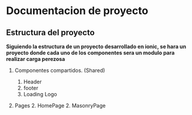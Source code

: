 # Documentacion de proyecto

## Estructura del proyecto
**Siguiendo la estructura de un proyecto desarrollado en ionic, se hara un proyecto donde cada uno de los componentes sera un modulo para realizar carga perezosa**

1.  Componentes compartidos. (Shared)
    1. Header
    1. footer 
    1. Loading Logo

2. Pages 
    2. HomePage 
    2. MasonryPage
